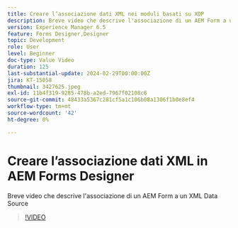 ```yaml
---
title: Creare l’associazione dati XML nei moduli basati su XDP
description: Breve video che descrive l'associazione di un AEM Form a un XML Data Source
version: Experience Manager 6.5
feature: Forms Designer,Designer
topic: Development
role: User
level: Beginner
doc-type: Value Video
duration: 125
last-substantial-update: 2024-02-29T00:00:00Z
jira: KT-15058
thumbnail: 3427625.jpeg
exl-id: 11b4f319-9285-478b-a2ed-7967f02108c6
source-git-commit: 48433a5367c281cf5a1c106b08a1306f1b0e8ef4
workflow-type: tm+mt
source-wordcount: '42'
ht-degree: 0%

---
```


# Creare l’associazione dati XML in AEM Forms Designer

Breve video che descrive l&#39;associazione di un AEM Form a un XML Data Source

>[!VIDEO](https://video.tv.adobe.com/v/3439834/?learn=on&captions=ita)
